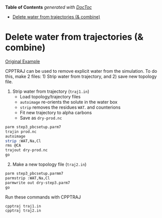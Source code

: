 <!-- START doctoc generated TOC please keep comment here to allow auto update -->
<!-- DON'T EDIT THIS SECTION, INSTEAD RE-RUN doctoc TO UPDATE -->
**Table of Contents**  *generated with [DocToc](https://github.com/thlorenz/doctoc)*

- [Delete water from trajectories (& combine)](#delete-water-from-trajectories--combine)

<!-- END doctoc generated TOC please keep comment here to allow auto update -->

# Delete water from trajectories (& combine)

[Original Example](https://amberhub.chpc.utah.edu/combining-multiple-trajectory-files-into-a-single-trajectory-and-remove-water-molecules-to-save-space/)

CPPTRAJ can be used to remove explicit water from the simulation. To do this, make 2 files: 1) Strip water from trajectory, and 2) save new topology file.

1) Strip water from trajectory (`traj1.in`)
   - Load topology/trajectory files
   - `autoimage` re-orients the solute in the water box
   - `strip` removes the residues `WAT`. and counterions
   - Fit new trajectory to alpha carbons
   - Save as `dry-prod.nc`
  
```bash
parm step3_pbcsetup.parm7
trajin prod.nc
autoimage
strip :WAT,Na,Cl
rms @CA
trajout dry-prod.nc 
go
```

2) Make a new topology file (`traj2.in`)

```bash
parm step3_pbcsetup.parmm7
parmstrip :WAT,Na,Cl 
parmwrite out dry-step3.parm7 
go
```

Run these commands with CPPTRAJ

```bash
cpptraj traj1.in
cpptraj traj2.in
```
